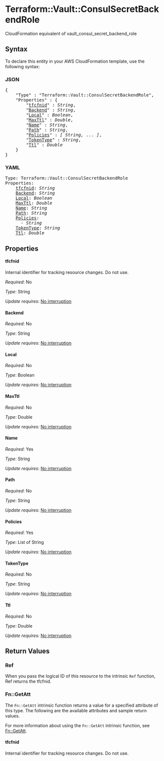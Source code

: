 # Terraform::Vault::ConsulSecretBackendRole

CloudFormation equivalent of vault_consul_secret_backend_role

## Syntax

To declare this entity in your AWS CloudFormation template, use the following syntax:

### JSON

<pre>
{
    "Type" : "Terraform::Vault::ConsulSecretBackendRole",
    "Properties" : {
        "<a href="#tfcfnid" title="tfcfnid">tfcfnid</a>" : <i>String</i>,
        "<a href="#backend" title="Backend">Backend</a>" : <i>String</i>,
        "<a href="#local" title="Local">Local</a>" : <i>Boolean</i>,
        "<a href="#maxttl" title="MaxTtl">MaxTtl</a>" : <i>Double</i>,
        "<a href="#name" title="Name">Name</a>" : <i>String</i>,
        "<a href="#path" title="Path">Path</a>" : <i>String</i>,
        "<a href="#policies" title="Policies">Policies</a>" : <i>[ String, ... ]</i>,
        "<a href="#tokentype" title="TokenType">TokenType</a>" : <i>String</i>,
        "<a href="#ttl" title="Ttl">Ttl</a>" : <i>Double</i>
    }
}
</pre>

### YAML

<pre>
Type: Terraform::Vault::ConsulSecretBackendRole
Properties:
    <a href="#tfcfnid" title="tfcfnid">tfcfnid</a>: <i>String</i>
    <a href="#backend" title="Backend">Backend</a>: <i>String</i>
    <a href="#local" title="Local">Local</a>: <i>Boolean</i>
    <a href="#maxttl" title="MaxTtl">MaxTtl</a>: <i>Double</i>
    <a href="#name" title="Name">Name</a>: <i>String</i>
    <a href="#path" title="Path">Path</a>: <i>String</i>
    <a href="#policies" title="Policies">Policies</a>: <i>
      - String</i>
    <a href="#tokentype" title="TokenType">TokenType</a>: <i>String</i>
    <a href="#ttl" title="Ttl">Ttl</a>: <i>Double</i>
</pre>

## Properties

#### tfcfnid

Internal identifier for tracking resource changes. Do not use.

_Required_: No

_Type_: String

_Update requires_: [No interruption](https://docs.aws.amazon.com/AWSCloudFormation/latest/UserGuide/using-cfn-updating-stacks-update-behaviors.html#update-no-interrupt)

#### Backend

_Required_: No

_Type_: String

_Update requires_: [No interruption](https://docs.aws.amazon.com/AWSCloudFormation/latest/UserGuide/using-cfn-updating-stacks-update-behaviors.html#update-no-interrupt)

#### Local

_Required_: No

_Type_: Boolean

_Update requires_: [No interruption](https://docs.aws.amazon.com/AWSCloudFormation/latest/UserGuide/using-cfn-updating-stacks-update-behaviors.html#update-no-interrupt)

#### MaxTtl

_Required_: No

_Type_: Double

_Update requires_: [No interruption](https://docs.aws.amazon.com/AWSCloudFormation/latest/UserGuide/using-cfn-updating-stacks-update-behaviors.html#update-no-interrupt)

#### Name

_Required_: Yes

_Type_: String

_Update requires_: [No interruption](https://docs.aws.amazon.com/AWSCloudFormation/latest/UserGuide/using-cfn-updating-stacks-update-behaviors.html#update-no-interrupt)

#### Path

_Required_: No

_Type_: String

_Update requires_: [No interruption](https://docs.aws.amazon.com/AWSCloudFormation/latest/UserGuide/using-cfn-updating-stacks-update-behaviors.html#update-no-interrupt)

#### Policies

_Required_: Yes

_Type_: List of String

_Update requires_: [No interruption](https://docs.aws.amazon.com/AWSCloudFormation/latest/UserGuide/using-cfn-updating-stacks-update-behaviors.html#update-no-interrupt)

#### TokenType

_Required_: No

_Type_: String

_Update requires_: [No interruption](https://docs.aws.amazon.com/AWSCloudFormation/latest/UserGuide/using-cfn-updating-stacks-update-behaviors.html#update-no-interrupt)

#### Ttl

_Required_: No

_Type_: Double

_Update requires_: [No interruption](https://docs.aws.amazon.com/AWSCloudFormation/latest/UserGuide/using-cfn-updating-stacks-update-behaviors.html#update-no-interrupt)

## Return Values

### Ref

When you pass the logical ID of this resource to the intrinsic `Ref` function, Ref returns the tfcfnid.

### Fn::GetAtt

The `Fn::GetAtt` intrinsic function returns a value for a specified attribute of this type. The following are the available attributes and sample return values.

For more information about using the `Fn::GetAtt` intrinsic function, see [Fn::GetAtt](https://docs.aws.amazon.com/AWSCloudFormation/latest/UserGuide/intrinsic-function-reference-getatt.html).

#### tfcfnid

Internal identifier for tracking resource changes. Do not use.

